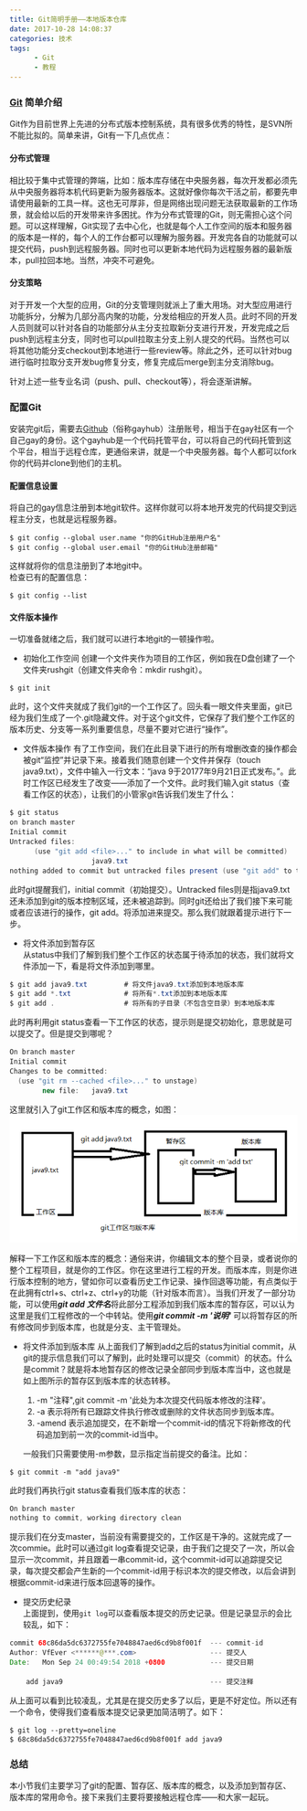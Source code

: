 ```yaml
---
title: Git简明手册——本地版本仓库
date: 2017-10-28 14:08:37
categories: 技术
tags:
      - Git
      - 教程
---
```

### [Git](https://git-scm.com/) 简单介绍
Git作为目前世界上先进的分布式版本控制系统，具有很多优秀的特性，是SVN所不能比拟的。简单来讲，Git有一下几点优点：
#### 分布式管理
相比较于集中式管理的弊端，比如：版本库存储在中央服务器，每次开发都必须先从中央服务器将本机代码更新为服务器版本。这就好像你每次干活之前，都要先申请使用最新的工具一样。这也无可厚非，但是网络出现问题无法获取最新的工作场景，就会给以后的开发带来许多困扰。作为分布式管理的Git，则无需担心这个问题。可以这样理解，Git实现了去中心化，也就是每个人工作空间的版本和服务器的版本是一样的，每个人的工作台都可以理解为服务器。开发完各自的功能就可以提交代码，push到远程服务器。同时也可以更新本地代码为远程服务器的最新版本，pull拉回本地。当然，冲突不可避免。
#### 分支策略
对于开发一个大型的应用，Git的分支管理则就派上了重大用场。对大型应用进行功能拆分，分解为几部分高内聚的功能，分发给相应的开发人员。此时不同的开发人员则就可以针对各自的功能部分从主分支拉取新分支进行开发，开发完成之后push到远程主分支，同时也可以pull拉取主分支上别人提交的代码。当然也可以将其他功能分支checkout到本地进行一些review等。除此之外，还可以针对bug进行临时拉取分支开发bug修复分支，修复完成后merge到主分支消除bug。

针对上述一些专业名词（push、pull、checkout等），将会逐渐讲解。  

### 配置Git
安装完git后，需要去[Github](https://github.com/)（俗称gayhub）注册账号，相当于在gay社区有一个自己gay的身份。这个gayhub是一个代码托管平台，可以将自己的代码托管到这个平台，相当于远程仓库，更通俗来讲，就是一个中央服务器。每个人都可以fork你的代码并clone到他们的主机。  
#### 配置信息设置
将自己的gay信息注册到本地git软件。这样你就可以将本地开发完的代码提交到远程主分支，也就是远程服务器。
```git
$ git config --global user.name "你的GitHub注册用户名"
$ git config --global user.email "你的GitHub注册邮箱"
```
这样就将你的信息注册到了本地git中。  
检查已有的配置信息：
```git
$ git config --list
```
#### 文件版本操作
一切准备就绪之后，我们就可以进行本地git的一顿操作啦。
* 初始化工作空间
创建一个文件夹作为项目的工作区，例如我在D盘创建了一个文件夹rushgit（创建文件夹命令：mkdir rushgit）。
```git
$ git init
```
此时，这个文件夹就成了我们git的一个工作区了。回头看一眼文件夹里面，git已经为我们生成了一个.git隐藏文件。对于这个git文件，它保存了我们整个工作区的版本历史、分支等一系列重要信息，尽量不要对它进行“操作”。
* 文件版本操作
有了工作空间，我们在此目录下进行的所有增删改查的操作都会被git“监控”并记录下来。接着我们随意创建一个文件并保存（touch java9.txt），文件中输入一行文本：“java 9于20177年9月21日正式发布。”。此时工作区已经发生了改变——添加了一个文件。此时我们输入git status（查看工作区的状态），让我们的小管家git告诉我们发生了什么：
```java
$ git status
on branch master
Initial commit
Untracked files:
      (use "git add <file>..." to include in what will be committed)
                    java9.txt
nothing added to commit but untracked files present (use "git add" to track)
```
此时git提醒我们，initial commit（初始提交）。Untracked files则是指java9.txt还未添加到git的版本控制区域，还未被追踪到。同时git还给出了我们接下来可能或者应该进行的操作，git add。将<file>添加进来提交。那么我们就跟着提示进行下一步。
* 将文件添加到暂存区  
从status中我们了解到我们整个工作区的状态属于待添加的状态，我们就将文件添加一下，看是将文件添加到哪里。  
```java
$ git add java9.txt         # 将文件java9.txt添加到本地版本库
$ git add *.txt             # 将所有*.txt添加到本地版本库
$ git add .                 # 将所有的子目录（不包含空目录）到本地版本库
```
此时再利用git status查看一下工作区的状态，提示则是提交初始化，意思就是可以提交了。但是提交到哪呢？
```java
On branch master
Initial commit
Changes to be committed:
  (use "git rm --cached <file>..." to unstage)
        new file:   java9.txt
```
这里就引入了git工作区和版本库的概念，如图：![git工作区和版本库](Git手册（一）/git_work_version.jpg)

  解释一下工作区和版本库的概念：通俗来讲，你编辑文本的整个目录，或者说你的整个工程项目，就是你的工作区。你在这里进行工程的开发。而版本库，则是你进行版本控制的地方，譬如你可以查看历史工作记录、操作回退等功能，有点类似于在此拥有ctrl+s、ctrl+z、ctrl+y的功能（针对版本而言）。当我们开发了一部分功能，可以使用***git add 文件名***将此部分工程添加到我们版本库的暂存区，可以认为这里是我们工程修改的一个中转站。使用***git commit -m '说明'*** 可以将暂存区的所有修改同步到版本库，也就是分支、主干管理处。
* 将文件添加到版本库
从上面我们了解到add之后的status为initial commit，从git的提示信息我们可以了解到，此时处理可以提交（commit）的状态。什么是commit？就是将本地暂存区的修改记录全部同步到版本库当中，这也就是如上图所示的暂存区到版本库的状态转移。
  1. -m "注释",git commit -m '此处为本次提交代码版本修改的注释'。
  2. -a 表示将所有已跟踪文件执行修改或删除的文件状态同步到版本库。
  3. -amend 表示追加提交，在不新增一个commit-id的情况下将新修改的代码追加到前一次的commit-id当中。

  一般我们只需要使用-m参数，显示指定当前提交的备注。比如：
```
$ git commit -m "add java9"
```
此时我们再执行git status查看我们版本库的状态：
```java
On branch master
nothing to commit, working directory clean
```
提示我们在分支master，当前没有需要提交的，工作区是干净的。这就完成了一次commie。此时可以通过git log查看提交记录，由于我们之提交了一次，所以会显示一次commit，并且跟着一串commit-id，这个commit-id可以追踪提交记录，每次提交都会产生新的一个commit-id用于标识本次的提交修改，以后会讲到根据commit-id来进行版本回退等的操作。

* 提交历史纪录  
上面提到，使用`git log`可以查看版本提交的历史记录。但是记录显示的会比较乱，如下：
```java
commit 68c86da5dc6372755fe7048847aed6cd9b8f001f  --- commit-id
Author: VfEver <******@***.com>                  --- 提交人
Date:   Mon Sep 24 00:49:54 2018 +0800           --- 提交日期

    add java9                                    --- 提交注释
```
从上面可以看到比较凌乱，尤其是在提交历史多了以后，更是不好定位。所以还有一个命令，使得我们查看版本提交记录更加简洁明了。如下：
```
$ git log --pretty=oneline
$ 68c86da5dc6372755fe7048847aed6cd9b8f001f add java9
```

### 总结
本小节我们主要学习了git的配置、暂存区、版本库的概念，以及添加到暂存区、版本库的常用命令。接下来我们主要将要接触远程仓库——和大家一起玩。
